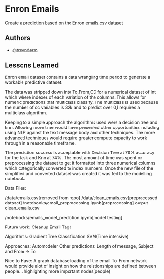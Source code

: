 
# Enron Emails

Create a prediction based on the Enron emails.csv dataset



## Authors

- [@trsonderm](https://www.github.com/trsonderm)


## Lessons Learned

Enron email dataset contains a data wrangling time period to generate a workable predictive dataset.

The data was stripped down into To,From,CC for a numerical dataset of int which where indexes of each variation of the columns. This allows for numeric predictions that multiclass classify. The multiclass is used because the number of cc variables is 32k and to predict over 0,1 requires a multiclass algorithm. 

Keeping to a simple approach the algorithms used were a decision tree and knn. Allowing more time would have presented other opportunities including using NLP against the text message body and other techniques. The more advanced techniques would require greater compute capacity to work through in a reasonable timeframe. 

The prediction success is acceptable with Decision Tree at 76% accuracy for the task and Knn at 74%. The most amount of time was spent on preprocessing the dataset to get it formatted into three numerical columns which categorically converted to index numbers. Once the new file of the simplified and converted dataset was created it was fed to the modelling notebook. 

Data Files:

/data/emails.csv[removed from repo]
/data/clean_emails.csv[preprocessed dataset]
/notebooks/email_preprocessing.ipynb[preprocessing]
   output - clean_emails.csv

/notebooks/emails_model_prediction.ipynb[model testing]

Future work:
Cleanup Email Tags

Algorithms:
Gradient Tree Classification
SVM(Time intensive)

Approaches:
Automodeler
Other predictions: Length of message, Subject and From -> To

Nice to Have:
A graph database loading of the email To, From network would provide alot of insight on how the relationships are defined between people... highlighting more important nodes(people)
